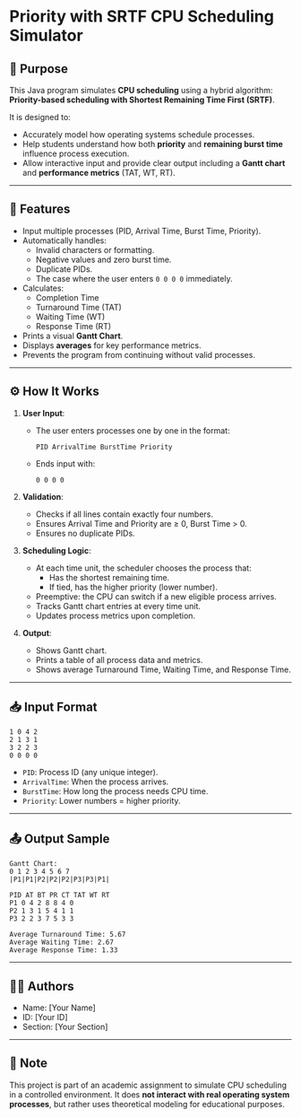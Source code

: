 # Priority with SRTF CPU Scheduling Simulator

## 🧠 Purpose
This Java program simulates **CPU scheduling** using a hybrid algorithm:  
**Priority-based scheduling with Shortest Remaining Time First (SRTF)**.

It is designed to:
- Accurately model how operating systems schedule processes.
- Help students understand how both **priority** and **remaining burst time** influence process execution.
- Allow interactive input and provide clear output including a **Gantt chart** and **performance metrics** (TAT, WT, RT).

---

## 📌 Features

- Input multiple processes (PID, Arrival Time, Burst Time, Priority).
- Automatically handles:
    - Invalid characters or formatting.
    - Negative values and zero burst time.
    - Duplicate PIDs.
    - The case where the user enters `0 0 0 0` immediately.
- Calculates:
    - Completion Time
    - Turnaround Time (TAT)
    - Waiting Time (WT)
    - Response Time (RT)
- Prints a visual **Gantt Chart**.
- Displays **averages** for key performance metrics.
- Prevents the program from continuing without valid processes.

---

## ⚙️ How It Works

1. **User Input**:
    - The user enters processes one by one in the format:
      ```
      PID ArrivalTime BurstTime Priority
      ```
    - Ends input with:
      ```
      0 0 0 0
      ```

2. **Validation**:
    - Checks if all lines contain exactly four numbers.
    - Ensures Arrival Time and Priority are ≥ 0, Burst Time > 0.
    - Ensures no duplicate PIDs.

3. **Scheduling Logic**:
    - At each time unit, the scheduler chooses the process that:
        - Has the shortest remaining time.
        - If tied, has the higher priority (lower number).
    - Preemptive: the CPU can switch if a new eligible process arrives.
    - Tracks Gantt chart entries at every time unit.
    - Updates process metrics upon completion.

4. **Output**:
    - Shows Gantt chart.
    - Prints a table of all process data and metrics.
    - Shows average Turnaround Time, Waiting Time, and Response Time.

---

## 📥 Input Format
```
1 0 4 2
2 1 3 1
3 2 2 3
0 0 0 0
```
- `PID`: Process ID (any unique integer).
- `ArrivalTime`: When the process arrives.
- `BurstTime`: How long the process needs CPU time.
- `Priority`: Lower numbers = higher priority.

---

## 📤 Output Sample
```
Gantt Chart:
0 1 2 3 4 5 6 7
|P1|P1|P2|P2|P2|P3|P3|P1|

PID AT BT PR CT TAT WT RT
P1 0 4 2 8 8 4 0
P2 1 3 1 5 4 1 1
P3 2 2 3 7 5 3 3

Average Turnaround Time: 5.67
Average Waiting Time: 2.67
Average Response Time: 1.33
```
---

## 👩‍💻 Authors

- Name: [Your Name]
- ID: [Your ID]
- Section: [Your Section]

---

## 📝 Note

This project is part of an academic assignment to simulate CPU scheduling in a controlled environment. It does **not interact with real operating system processes**, but rather uses theoretical modeling for educational purposes.
